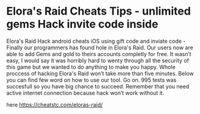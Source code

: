 # Elora's Raid Cheats Tips - unlimited gems Hack invite code inside

Elora's Raid Hack android cheats iOS using gift code and inviate code - Finally our programmers has found hole in Elora's Raid. Our users now are able to add Gems and gold to theirs accounts completly for free.
It wasn’t easy, I would say it was horribly hard to wenty through all the security of this game but we wanted to do anything to make you happy. Whole proccess of hacking Elora's Raid won’t take more than five minutes. 
Below you can find few word on how to use our tool. Go on. 995 tests was succesfull so you have big chance to succeed. Remember that you need active internet connection because hack won’t work without it.

here https://cheatstc.com/eloras-raid/

